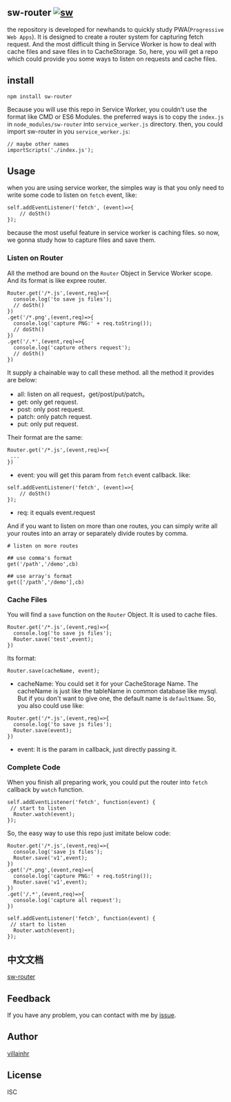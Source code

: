## sw-router [![sw][1]][2]

the repository is developed for newhands to quickly study PWA(`Progressive Web Apps`). It is designed to create a router system for capturing fetch request. And the most difficult thing in Service Worker is how to deal with cache files and save files in to CacheStorage. So, here, you will get a repo which could provide you some ways to listen on requests and cache files.

## install

```
npm install sw-router
```

Because you will use this repo in Service Worker, you couldn't use the format like CMD or ES6 Modules. the preferred ways is to copy the `index.js` in `node_modules/sw-router` into `service_worker.js` directory. then, you could import sw-router in you `service_worker.js`:

```
// maybe other names
importScripts('./index.js');
```

## Usage

when you are using service worker, the simples way is that you only need to write some code to listen on `fetch` event, like:

```
self.addEventListener('fetch', (event)=>{
    // doSth()
});
```

because the most useful feature in service worker is caching files. so now, we gonna study how to capture files and save them.

### Listen on Router

All the method are bound on the `Router` Object in Service Worker scope. And its format is like expree router.

```
Router.get('/*.js',(event,req)=>{
  console.log('to save js files');
  // doSth()
})
.get('/*.png',(event,req)=>{
  console.log('capture PNG:' + req.toString());
  // doSth()
})
.get('/.*',(event,req)=>{
  console.log('capture others request');
  // doSth()
})
```

It supply a chainable way to call these method. all the method it provides are below:

  - all: listen on all request，get/post/put/patch。
  - get: only get request.
  - post: only post request.
  - patch: only patch request.
  - put: only put request.


Their format are the same:

```
Router.get('/*.js',(event,req)=>{
 ...
})
```

 - event: you will get this param from `fetch` event callback. like:

```
self.addEventListener('fetch', (event)=>{
    // doSth()
});
```

 - req: it equals event.request 
 
And if you want to listen on more than one routes, you can simply write all your routes into an array or separately divide routes by comma.

```
# listen on more routes

## use comma's format
get('/path','/demo',cb) 

## use array's format
get(['/path','/demo'],cb) 

```


### Cache Files

You will find a `save` function on the `Router` Object. It is used to cache files.

```
Router.get('/*.js',(event,req)=>{
  console.log('to save js files');
  Router.save('test',event);
})
```

Its format:

```
Router.save(cacheName, event);
```

 - cacheName: You could set it for your CacheStorage Name. The cacheName is just like the tableName in common database like mysql. But if you don't want to give one, the default name is `defaultName`. So, you also could use like:

```
Router.get('/*.js',(event,req)=>{
  console.log('to save js files');
  Router.save(event);
})
```

 - event: It is the param in callback, just directly passing it.
 
### Complete Code

When you finish all preparing work, you could put the router into `fetch` callback by `watch` function.

```
self.addEventListener('fetch', function(event) {
 // start to listen
  Router.watch(event);
});
```

So, the easy way to use this repo just imitate below code:

```
Router.get('/*.js',(event,req)=>{
  console.log('save js files');
  Router.save('v1',event);
})
.get('/*.png',(event,req)=>{
  console.log('capture PNG:' + req.toString());
  Router.save('v1',event);
})
.get('/.*',(event,req)=>{
  console.log('capture all request');
})

self.addEventListener('fetch', function(event) {
 // start to listen
  Router.watch(event);
});
```
## 中文文档

[sw-router][3]

## Feedback

If you have any problem, you can contact with me by [issue][4].

## Author

[villainhr][5]


## License

ISC


  [1]: https://img.shields.io/badge/npm-sw--router-brightgreen.svg
  [2]: https://www.npmjs.com/package/sw-router
  [3]: https://github.com/JimmyVV/sw-router/blob/master/doc/README.md
  [4]: https://github.com/JimmyVV/sw-router/issues
  [5]: https://www.villainhr.com/